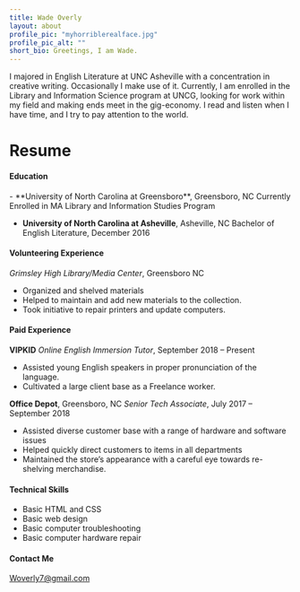 ```yaml
---
title: Wade Overly
layout: about
profile_pic: "myhorriblerealface.jpg"
profile_pic_alt: ""
short_bio: Greetings, I am Wade.
---
```


I majored in English Literature at UNC Asheville with a concentration in creative writing. Occasionally I make use of it. Currently, I am enrolled in the Library and Information Science program at UNCG, looking for work within my field and making ends meet in the gig-economy. I read and listen when I have time, and I try to pay attention to the world.

<h1>Resume</h1>

<h4>Education</h4>
- **University of North Carolina at Greensboro**, Greensboro, NC
Currently Enrolled in MA Library and Information Studies Program

- **University of North Carolina at Asheville**, Asheville, NC
Bachelor of English Literature, December 2016

#### Volunteering Experience
*Grimsley High Library/Media Center*, Greensboro NC
- Organized and shelved materials
- Helped to maintain and add new materials to the collection.
- Took initiative to repair printers and update computers.


#### Paid Experience
**VIPKID**
*Online English Immersion Tutor*, September 2018 – Present
- Assisted young English speakers in proper pronunciation of the language.
- Cultivated a large client base as a Freelance worker.

**Office Depot**, Greensboro, NC
*Senior Tech Associate*, July 2017 – September 2018
- Assisted diverse customer base with a range of hardware and software issues
- Helped quickly direct customers to items in all departments
- Maintained the store’s appearance with a careful eye towards re-shelving merchandise.

#### Technical Skills
- Basic HTML and CSS
- Basic web design
- Basic computer troubleshooting
- Basic computer hardware repair

#### Contact Me
Woverly7@gmail.com
